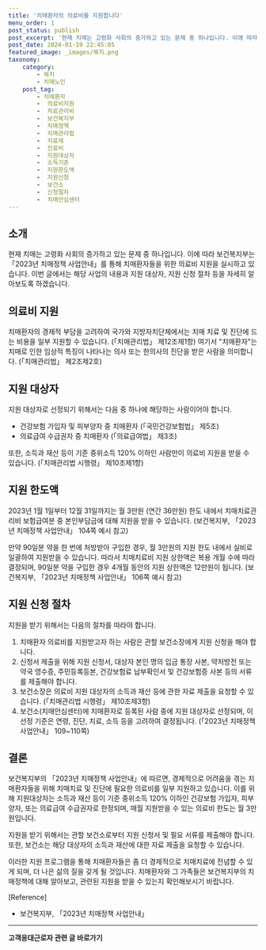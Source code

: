 ```yaml
---
title: '치매환자의 의료비를 지원합니다'
menu_order: 1
post_status: publish
post_excerpt: '현재 치매는 고령화 사회의 증가하고 있는 문제 중 하나입니다. 이에 따라 보건복지부는  2023년 치매정책 사업안내 를 통해 치매환자들을 위한 의료비 지원을 실시하고 있습니다. 이번 글에서는 해당 사업의 내용과 지원 대상자, 지원 신청 절차 등을 자세히 알아보도록 하겠습니다.'
post_date: 2024-01-19 22:45:05
featured_image: _images/복지.png
taxonomy:
    category:
        - 복지
        - 치매노인
    post_tag:
        - 치매환자
        -  의료비지원
        -  치료관리비
        -  보건복지부
        -  치매정책
        -  치매관리법
        -  치료제
        -  진료비
        -  지원대상자
        -  소득기준
        -  지원한도액
        -  지원신청
        -  보건소
        -  신청절차
        -  치매안심센터
---
```



## 소개
현재 치매는 고령화 사회의 증가하고 있는 문제 중 하나입니다. 이에 따라 보건복지부는 「2023년 치매정책 사업안내」를 통해 치매환자들을 위한 의료비 지원을 실시하고 있습니다. 이번 글에서는 해당 사업의 내용과 지원 대상자, 지원 신청 절차 등을 자세히 알아보도록 하겠습니다.

## 의료비 지원
치매환자의 경제적 부담을 고려하여 국가와 지방자치단체에서는 치매 치료 및 진단에 드는 비용을 일부 지원할 수 있습니다. (「치매관리법」 제12조제1항) 여기서 "치매환자"는 치매로 인한 임상적 특징이 나타나는 의사 또는 한의사의 진단을 받은 사람을 의미합니다. (「치매관리법」 제2조제2호)

## 지원 대상자
지원 대상자로 선정되기 위해서는 다음 중 하나에 해당하는 사람이어야 합니다.
- 건강보험 가입자 및 피부양자 중 치매환자 (「국민건강보험법」 제5조)
- 의료급여 수급권자 중 치매환자 (「의료급여법」 제3조)

또한, 소득과 재산 등이 기준 중위소득 120% 이하인 사람만이 의료비 지원을 받을 수 있습니다. (「치매관리법 시행령」 제10조제1항)

## 지원 한도액
2023년 1월 1일부터 12월 31일까지는 월 3만원 (연간 36만원) 한도 내에서 치매치료관리비 보험급여분 중 본인부담금에 대해 지원을 받을 수 있습니다. (보건복지부, 「2023년 치매정책 사업안내」 104쪽 예시 참고)

만약 90일분 약을 한 번에 처방받아 구입한 경우, 월 3만원의 지원 한도 내에서 실비로 일괄하여 지원받을 수 있습니다. 따라서 치매치료비 지원 상한액은 복용 개월 수에 따라 결정되며, 90일분 약을 구입한 경우 4개월 동안의 지원 상한액은 12만원이 됩니다. (보건복지부, 「2023년 치매정책 사업안내」 106쪽 예시 참고)

## 지원 신청 절차
지원을 받기 위해서는 다음의 절차를 따라야 합니다.
1. 치매환자 의료비를 지원받고자 하는 사람은 관할 보건소장에게 지원 신청을 해야 합니다.
2. 신청서 제출을 위해 지원 신청서, 대상자 본인 명의 입금 통장 사본, 약처방전 또는 약국 영수증, 주민등록등본, 건강보험료 납부확인서 및 건강보험증 사본 등의 서류를 제출해야 합니다.
3. 보건소장은 의료비 지원 대상자의 소득과 재산 등에 관한 자료 제출을 요청할 수 있습니다. (「치매관리법 시행령」 제10조제3항)
4. 보건소(치매안심센터)에 치매환자로 등록된 사람 중에 지원 대상자로 선정되며, 이 선정 기준은 연령, 진단, 치료, 소득 등을 고려하여 결정됩니다. (「2023년 치매정책 사업안내」 109~110쪽)

## 결론
보건복지부의 「2023년 치매정책 사업안내」에 따르면, 경제적으로 어려움을 겪는 치매환자들을 위해 치매치료 및 진단에 필요한 의료비를 일부 지원하고 있습니다. 이를 위해 지원대상자는 소득과 재산 등이 기준 중위소득 120% 이하인 건강보험 가입자, 피부양자, 또는 의료급여 수급권자로 한정되며, 매월 지원받을 수 있는 의료비 한도는 월 3만원입니다.

지원을 받기 위해서는 관할 보건소로부터 지원 신청서 및 필요 서류를 제출해야 합니다. 또한, 보건소는 해당 대상자의 소득과 재산에 대한 자료 제출을 요청할 수 있습니다.

이러한 지원 프로그램을 통해 치매환자들은 좀 더 경제적으로 치매치료에 전념할 수 있게 되며, 더 나은 삶의 질을 갖게 될 것입니다. 치매환자와 그 가족들은 보건복지부의 치매정책에 대해 알아보고, 관련된 지원을 받을 수 있는지 확인해보시기 바랍니다.

[Reference]
- 보건복지부, 「2023년 치매정책 사업안내」
<!-- wp:separator -->
<hr class="wp-block-separator has-alpha-channel-opacity"/>
<!-- /wp:separator -->

<!-- wp:group {"backgroundColor":"base","layout":{"type":"constrained"}} -->
<div class="wp-block-group has-base-background-color has-background"><!-- wp:paragraph {"align":"center","fontSize":"medium"} -->
<p class="has-text-align-center has-large-font-size"><strong>고객응대근로자 관련 글 바로가기</strong></p>
<!-- /wp:paragraph -->


<!-- wp:latest-posts
{"categories":[{"id":9570,"count":19,"description":"","link":"https://uknowlaw.com/category/%ea%b3%a0%ea%b0%9d%ec%9d%91%eb%8c%80%ea%b7%bc%eb%a1%9c%ec%9e%90/","name":"고객응대근로자","slug":"고객응대근로자","taxonomy":"category","parent":0,"meta":[],"_links":{"self":[{"href":"https://uknowlaw.com/wp-json/wp/v2/categories/9570"}],"collection":[{"href":"https://uknowlaw.com/wp-json/wp/v2/categories"}],"about":[{"href":"https://uknowlaw.com/wp-json/wp/v2/taxonomies/category"}],"wp:post_type":[{"href":"https://uknowlaw.com/wp-json/wp/v2/posts?categories=9570"}],"curies":[{"name":"wp","href":"https://api.w.org/{rel}","templated":true}]}}],"postsToShow":100,"excerptLength":28,"postLayout":"grid","columns":2,"featuredImageAlign":"left","featuredImageSizeSlug":"large","fontSize":"small"} /--></div>
<!-- /wp:group -->